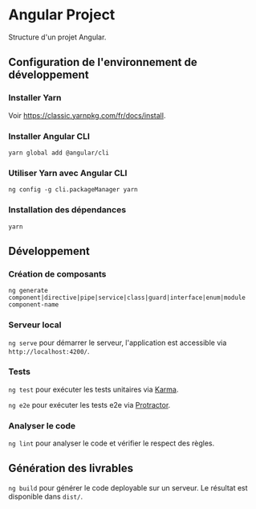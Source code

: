 # Angular Project

Structure d'un projet Angular.

## Configuration de l'environnement de développement

### Installer Yarn

Voir https://classic.yarnpkg.com/fr/docs/install.

### Installer Angular CLI

`yarn global add @angular/cli`

### Utiliser Yarn avec Angular CLI

`ng config -g cli.packageManager yarn`

### Installation des dépendances

`yarn`

## Développement

### Création de composants

`ng generate component|directive|pipe|service|class|guard|interface|enum|module component-name`

### Serveur local

`ng serve` pour démarrer le serveur, l'application est accessible via `http://localhost:4200/`.

### Tests

`ng test` pour exécuter les tests unitaires via [Karma](https://karma-runner.github.io).

`ng e2e` pour exécuter les tests e2e via [Protractor](http://www.protractortest.org/).

### Analyser le code

`ng lint` pour analyser le code et vérifier le respect des règles.

## Génération des livrables

`ng build` pour générer le code deployable sur un serveur.
Le résultat est disponible dans `dist/`.
